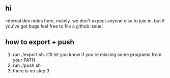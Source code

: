 ## hi

internal dev notes here, mainly. we don't expect anyone else to join in, but if you've got bugs feel free to file a github issue!

## how to export + push
1. run ./export.sh. it'll let you know if you're missing some programs from your PATH
2. run ./push.sh
3. there is no step 3
